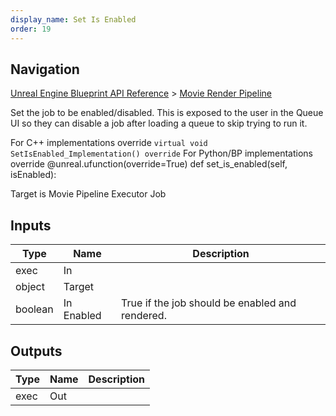 ```yaml
---
display_name: Set Is Enabled
order: 19
---
```

## Navigation

[Unreal Engine Blueprint API Reference](https://dev.epicgames.com/documentation/en-us/unreal-engine/BlueprintAPI) > [Movie Render Pipeline](https://dev.epicgames.com/documentation/en-us/unreal-engine/BlueprintAPI/MovieRenderPipeline)

Set the job to be enabled/disabled. This is exposed to the user in the Queue UI
so they can disable a job after loading a queue to skip trying to run it.

For C++ implementations override `virtual void SetIsEnabled_Implementation() override`
For Python/BP implementations override
@unreal.ufunction(override=True)
def set_is_enabled(self, isEnabled):

Target is Movie Pipeline Executor Job

## Inputs

| Type | Name | Description |
| --- | --- | --- |
| exec | In |  |
| object | Target |  |
| boolean | In Enabled | True if the job should be enabled and rendered. |

## Outputs

| Type | Name | Description |
| --- | --- | --- |
| exec | Out |  |
